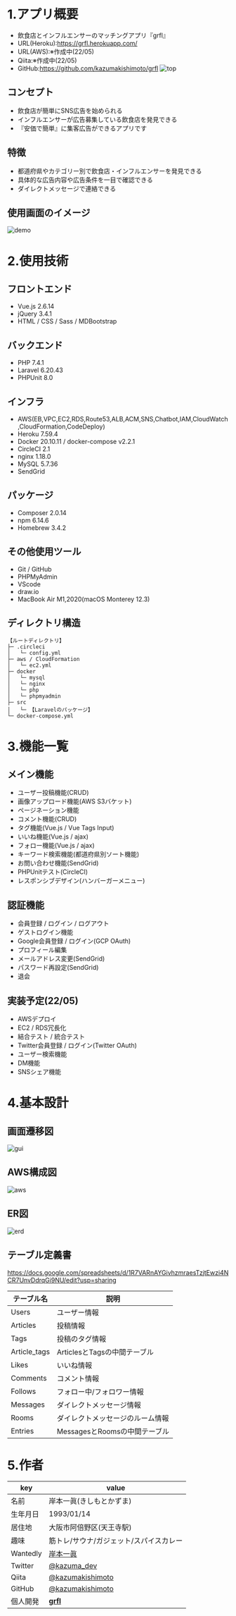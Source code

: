 # 1.アプリ概要
- 飲食店とインフルエンサーのマッチングアプリ『grfl』
- URL(Heroku):https://grfl.herokuapp.com/
- URL(AWS):※作成中(22/05)
- Qiita:※作成中(22/05)
- GitHub:https://github.com/kazumakishimoto/grfl
![top](https://user-images.githubusercontent.com/68370181/163541304-be60c925-76a3-4edd-abdc-f1f3d919d55a.png)

## コンセプト
- 飲食店が簡単にSNS広告を始められる
- インフルエンサーが広告募集している飲食店を発見できる
- 『安価で簡単』に集客広告ができるアプリです

## 特徴
- 都道府県やカテゴリー別で飲食店・インフルエンサーを発見できる
- 具体的な広告内容や広告条件を一目で確認できる
- ダイレクトメッセージで連絡できる

## 使用画面のイメージ
![demo](https://user-images.githubusercontent.com/68370181/163667709-389bd6f5-90a6-42be-a396-04776d597644.png)


# 2.使用技術
## フロントエンド
- Vue.js 2.6.14
- jQuery 3.4.1
- HTML / CSS / Sass / MDBootstrap

## バックエンド
- PHP	7.4.1
- Laravel	6.20.43
- PHPUnit	8.0

## インフラ
- AWS(EB,VPC,EC2,RDS,Route53,ALB,ACM,SNS,Chatbot,IAM,CloudWatch,CloudFormation,CodeDeploy)
- Heroku 7.59.4
- Docker	20.10.11 / docker-compose	v2.2.1
- CircleCI	2.1
- nginx	1.18.0
- MySQL	5.7.36
- SendGrid

## パッケージ
- Composer 2.0.14
- npm 6.14.6
- Homebrew 3.4.2

## その他使用ツール
- Git / GitHub
- PHPMyAdmin
- VScode
- draw.io
- MacBook Air	M1,2020(macOS	Monterey 12.3)

## ディレクトリ構造
```
【ルートディレクトリ】
├─ .circleci
│   └─ config.yml
├─ aws / CloudFormation
│   └─ ec2.yml
├─ docker
│   └─ mysql
│   └─ nginx
│   └─ php
│   └─ phpmyadmin
├─ src
│   └─ 【Laravelのパッケージ】
└─ docker-compose.yml
```


# 3.機能一覧
## メイン機能
- ユーザー投稿機能(CRUD)
- 画像アップロード機能(AWS S3バケット)
- ページネーション機能
- コメント機能(CRUD)
- タグ機能(Vue.js / Vue Tags Input)
- いいね機能(Vue.js / ajax)
- フォロー機能(Vue.js / ajax)
- キーワード検索機能(都道府県別ソート機能)
- お問い合わせ機能(SendGrid)
- PHPUnitテスト(CircleCI)
- レスポンシブデザイン(ハンバーガーメニュー)

## 認証機能
- 会員登録 / ログイン / ログアウト
- ゲストログイン機能
- Google会員登録 / ログイン(GCP OAuth)
- プロフィール編集
- メールアドレス変更(SendGrid)
- パスワード再設定(SendGrid)
- 退会

## 実装予定(22/05)
- AWSデプロイ
- EC2 / RDS冗長化
- 結合テスト / 統合テスト
- Twitter会員登録 / ログイン(Twitter OAuth)
- ユーザー検索機能
- DM機能
- SNSシェア機能


# 4.基本設計
## 画面遷移図
![gui](https://user-images.githubusercontent.com/68370181/160355552-328990f2-bc02-4607-9a90-32a48eff4a85.png)

## AWS構成図
![aws](https://user-images.githubusercontent.com/68370181/160355537-82139efe-be99-4bb2-8661-5af5e981a899.png)

## ER図
![erd](https://user-images.githubusercontent.com/68370181/163666380-247d7cb3-3e61-4fdb-98fb-4f16d16aa59c.png)

## テーブル定義書
https://docs.google.com/spreadsheets/d/1R7VARnAYGivhzmraesTzjtEwzi4NCR7UnvDdrqGi9NU/edit?usp=sharing

| テーブル名 | 説明 |
|----|----|
| Users | ユーザー情報 |
| Articles | 投稿情報 |
| Tags | 投稿のタグ情報 |
| Article_tags | ArticlesとTagsの中間テーブル |
| Likes | いいね情報 |
| Comments | コメント情報 |
| Follows | フォロー中/フォロワー情報 |
| Messages | ダイレクトメッセージ情報 |
| Rooms | ダイレクトメッセージのルーム情報 |
| Entries | MessagesとRoomsの中間テーブル |


# 5.作者
|key|value|
|---|-----|
|名前|岸本一眞(きしもとかずま)|
|生年月日|1993/01/14|
|居住地|大阪市阿倍野区(天王寺駅)|
|趣味|筋トレ/サウナ/ガジェット/スパイスカレー|
|Wantedly|[岸本一眞](https://www.wantedly.com/id/kazumakishimoto)|
|Twitter|[@kazuma_dev](https://twitter.com/kazuma_dev)|
|Qiita|[@kazumakishimoto](https://qiita.com/kazumakishimoto)|
|GitHub|[@kazumakishimoto](https://github.com/kazumakishimoto)|
|個人開発|[**grfl**](https://grfl.herokuapp.com/)|
